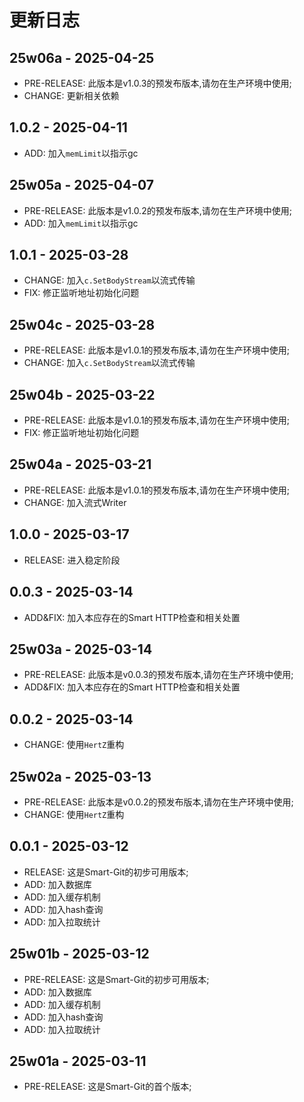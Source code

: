 # 更新日志

25w06a - 2025-04-25
---
- PRE-RELEASE: 此版本是v1.0.3的预发布版本,请勿在生产环境中使用;
- CHANGE: 更新相关依赖

1.0.2 - 2025-04-11
---
- ADD: 加入`memLimit`以指示gc

25w05a - 2025-04-07
---
- PRE-RELEASE: 此版本是v1.0.2的预发布版本,请勿在生产环境中使用;
- ADD: 加入`memLimit`以指示gc

1.0.1 - 2025-03-28
---
- CHANGE: 加入`c.SetBodyStream`以流式传输
- FIX: 修正监听地址初始化问题

25w04c - 2025-03-28
---
- PRE-RELEASE: 此版本是v1.0.1的预发布版本,请勿在生产环境中使用;
- CHANGE: 加入`c.SetBodyStream`以流式传输

25w04b - 2025-03-22
---
- PRE-RELEASE: 此版本是v1.0.1的预发布版本,请勿在生产环境中使用;
- FIX: 修正监听地址初始化问题

25w04a - 2025-03-21
---
- PRE-RELEASE: 此版本是v1.0.1的预发布版本,请勿在生产环境中使用;
- CHANGE: 加入流式Writer

1.0.0 - 2025-03-17
---
- RELEASE: 进入稳定阶段

0.0.3 - 2025-03-14
---
- ADD&FIX: 加入本应存在的Smart HTTP检查和相关处置

25w03a - 2025-03-14
---
- PRE-RELEASE: 此版本是v0.0.3的预发布版本,请勿在生产环境中使用;
- ADD&FIX: 加入本应存在的Smart HTTP检查和相关处置

0.0.2 - 2025-03-14
---
- CHANGE: 使用`HertZ`重构

25w02a - 2025-03-13
---
- PRE-RELEASE: 此版本是v0.0.2的预发布版本,请勿在生产环境中使用;
- CHANGE: 使用`HertZ`重构

0.0.1 - 2025-03-12
---
- RELEASE: 这是Smart-Git的初步可用版本;
- ADD: 加入数据库
- ADD: 加入缓存机制
- ADD: 加入hash查询
- ADD: 加入拉取统计

25w01b - 2025-03-12
---
- PRE-RELEASE: 这是Smart-Git的初步可用版本;
- ADD: 加入数据库
- ADD: 加入缓存机制
- ADD: 加入hash查询
- ADD: 加入拉取统计

25w01a - 2025-03-11
---
- PRE-RELEASE: 这是Smart-Git的首个版本;